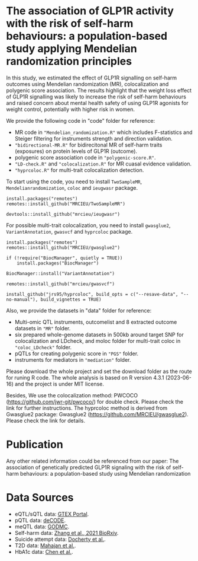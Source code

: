# The association of GLP1R activity with the risk of self-harm behaviours: a population-based study applying Mendelian randomization principles

In this study, we estimated the effect of GLP1R signalling on self-harm outcomes using Mendelian randomization (MR), colocalization and polygenic score association. 
The results highlight that the weight loss effect of GLP1R signalling was likely to increase the risk of self-harm behaviours and raised concern about mental health safety of using GLP1R agonists for weight control, potentially with higher risk in women. 

We provide the following code in "code" folder for reference:
* MR code in `"Mendelian_randomization.R"` which includes F-statistics and Steiger filtering for instruments strength and direction validation.
* `"bidirectional-MR.R"` for bidirecitonal MR of self-harm traits (exposures) on protein levels of GLP1R (outcome).
* polygenic score association code in `"polygenic-score.R"`.
* `"LD-check.R"` and `"colocalization.R"` for MR cuasal evidence validation.
* `"hyprcoloc.R"` for multi-trait colocalization detection.

To start using the code, you need to install `TwoSampleMR`, `Mendelianrandomization`, `coloc` and `ieugwasr` package.

```key
install.packages("remotes")
remotes::install_github("MRCIEU/TwoSampleMR")
```

```key
devtools::install_github("mrcieu/ieugwasr")
```
For possible multi-trait colocalization, you need to install `gwasglue2`, `VariantAnnotation`, `gwasvcf` and `hyprcoloc` package. 

```key
install.packages("remotes")
remotes::install_github("MRCIEU/gwasglue2")
```

```key
if (!require("BiocManager", quietly = TRUE))
    install.packages("BiocManager")

BiocManager::install("VariantAnnotation")
```

```key
remotes::install_github("mrcieu/gwasvcf")
```

```key
install_github("jrs95/hyprcoloc", build_opts = c("--resave-data", "--no-manual"), build_vignettes = TRUE)
```

Also, we provide the datasets in "data" folder for reference:
* Multi-omic QTL instruments, outcomelist and 8 extracted outcome datasets in `"MR"` folder.
* six prepared whole-genome datasets in 500kb around target SNP for colocalization and LDcheck, and moloc folder for multi-trait coloc in `"coloc_LDcheck"` folder.
* pQTLs for creating polygenic score in `"PGS"` folder.
* instruments for mediators in `"mediation"` folder.

Please download the whole project and set the download folder as the route for runing R code.
The whole analysis is based on R version 4.3.1 (2023-06-16) and the project is under MIT license.

Besides, We use the colocalization method: PWCOCO (https://github.com/jwr-git/pwcoco/) for double check. Please check the link for further instructions.
The hyprcoloc method is derived from Gwasglue2 package: Gwasglue2 (https://github.com/MRCIEU/gwasglue2). Please check the link for details.

# Publication
Any other related information could be referenced from our paper: The association of genetically predicted GLP1R signaling with the risk of self-harm behaviours: a population-based study using Mendelian randomization

# Data Sources
* eQTL/sQTL data: [GTEX Portal](https://gtexportal.org/home/).
* pQTL data: [deCODE](https://www.decode.com).
* meQTL data: [GODMC](http://mqtldb.godmc.org.uk/downloads).
* Self-harm data: [Zhang et al., 2021 BioRxiv](https://www.biorxiv.org/content/10.1101/2021.03.15.435533v1.full).
* Suicide attempt data: [Docherty et al.](https://ajp.psychiatryonline.org/doi/10.1176/appi.ajp.21121266).
* T2D data: [Mahajan et al.](https://www.nature.com/articles/s41588-022-01058-3).
* HbA1c data: [Chen et al.](https://www.nature.com/articles/s41588-021-00852-9).








